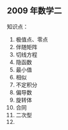 ## 2009 年数学二

知识点：

1. 极值点、零点
2. 伴随矩阵
3. 切线方程
4. 隐函数
5. 最小值
6. 相似
7. 不定积分
8. 偏导数
9. 旋转体
10. 合同
11. 二次型
12. 
